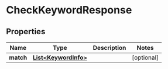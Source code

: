 

# CheckKeywordResponse


## Properties

Name | Type | Description | Notes
------------ | ------------- | ------------- | -------------
**match** | [**List&lt;KeywordInfo&gt;**](KeywordInfo.md) |  |  [optional]



